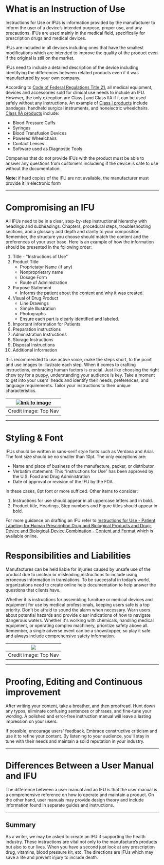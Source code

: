 # What is an Instruction of Use 

Instructions for Use or IFUs is information provided by the manufacturer to inform the user of a device’s intended purpose, proper use, and any precautions. IFUs are used mainly in the medical field, specifically for prescription drugs and medical devices.  

IFUs are included in all devices including ones that have the smallest modifications which are intended to improve the quality of the product even if the original is still on the market.  

IFUs need to include a detailed description of the device including identifying the differences between related products even if it was manufactured by your own company.  

According to [Code of Federal Regulations Title 21](google.com), all medical equipment, devices and accessories sold for clinical use needs to include an IFU. However, the only exception are Class | and Class IIA if it can be used safely without any instructions. An example of [Class I products](google.com) include bandages, handheld surgical instruments, and nonelectric wheelchairs. [Class IIA products](google.com) include:

* Blood Pressure Cuffs
* Syringes
* Blood Transfusion Devices
* Powered Wheelchairs
* Contact Lenses
* Software used as Diagnostic Tools

Companies that do not provide IFUs with the product must be able to answer any questions from customers includeing if the device is safe to use without the documentation.

__Note:__ if hard copies of the IFU are not available, the manufacturer must provide it in electronic form

***

# Compromising an IFU

All IFUs need to be in a clear, step-by-step instructional hierarchy with headings and subheadings. Chapters, procedural steps, troubleshooting sections, and a glossary add depth and clarity to your composition. Remember, the structure you choose should match the content and the preferences of your user base. Here is an example of how the information should be presented in the following order: 

1. Title - "Instructions of Use"
2. Product Title
   * Proprietatyr Name (if any)
   * Nonproprietary name
   * Dosage Form
   * Route of Administration
3. Purpose Statement
   * Informs the patient about the content and why it was created.
4. Visual of Drug Product
   * Line Drawings
   * Simple Illustration
   * Photographs
   * Ensure each part is clearly identified and labeled.
5. Important information for Patients
6. Preparation instructions
7. Administration Instructions
8. Storage Instructions
9. Disposal Instructions
10. Additional information

It is recommended to use active voice, make the steps short, to the point and use images to illustrate each step. When it comes to crafting instructions, embracing human factors is crucial. Just like choosing the right chew toy for a puppy, understanding your audience is key. Take a moment to get into your users' heads and identify their needs, preferences, and language requirements. Tailor your instructions to their unique characteristics.

| [![link to image](https://f1.madcapsoftware.com/blogImages/2023/06/photo-instruction-for-use-sample.png?scale.option=fill&w=800&h=0)](https://google.com) |
|:--:| 
| Credit image: Top Nav | LiCOR Technical Support Center | LI-600 Porometer/Fluorometer |

***

# Styling & Font

IFUs should be written in sans-serif style fonts such as Verdana and Arial. The font size should be no smaller than 10pt. The only exceptions are:
* Name and place of business of the manufacture, packer, or distributor
* Verbatim statement: This “Instructions for Use” has been approved by the U.S. Food and Drug Administration
* Date of approval or revision of the IFU by the FDA.

In these cases, 8pt font or more sufficed.
Other items to consider: 
1. Instructions for use should appear in all uppercase letters and in bold.
2. Product title, Headings, Step numbers and Figure titles should appear in bold.

For more guidance on drafting an IFU refer to [Instructions for Use - Patient Labeling for Human Prescription Drug and Biological Products and Drug-Device and Biological-Device Combination - Content and Format](https://google.com) which is available online.

# Responsibilities and Liabilities 
Manufactures can be held liable for injuries caused by unsafe use of the product due to unclear or misleading instructions to include using erroneous information in translations. To be successful in today’s world, organizations need to create online help documentation to help answer the questions that clients have.

Whether it is instructions for assembling furniture or medical devices and equipment for use by medical professionals, keeping users safe is a top priority. Don't be afraid to sound the alarm when necessary. Warn users about potential hazards and provide clear indications of how to navigate dangerous waters. Whether it's working with chemicals, handling medical equipment, or operating complex machinery, prioritize safety above all. Remember, a single adverse event can be a showstopper, so play it safe and always include comprehensive safety information. 

| [![](https://f1.madcapsoftware.com/blogImages/2023/06/photo-blood-pressure-measurement.png?scale.option=fill&w=800&h=0)](https://google.com) |
|:--:|
| Credit image: Top Nav |

***

# Proofing, Editing and Continuous improvement
After writing your content, take a breather, and then proofread. Hunt down any typos, eliminate confusing sentences or phrases, and fine-tune your wording. A polished and error-free instruction manual will leave a lasting impression on your users.

If possible, encourage users' feedback. Embrace constructive criticism and use it to refine your content. By listening to your audience, you'll stay in tune with their needs and maintain a solid reputation in your industry. 

***

# Differences Between a User Manual and IFU
The difference between a user manual and an IFU is that the user manual is a comprehensive reference on how to operate and maintain a product. On the other hand, user manuals may provide design theory and include information found in separate guides and instructions.  

***

## Summary
As a writer, we may be asked to create an IFU if supporting the health industry. These instructions are vital not only to the manufacture’s products but also to our lives. When you have a second just look at any prescription drug, vitamins, blood pressure kit, etc. The directions are IFUs which may save a life and prevent injury to include death.  
